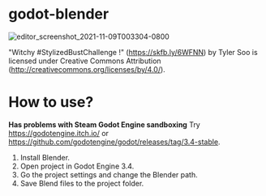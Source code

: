 # godot-blender

![editor_screenshot_2021-11-09T003304-0800](https://user-images.githubusercontent.com/32321/140889714-c836535b-842e-447a-aeeb-72f819939b1f.png)


"Witchy #StylizedBustChallenge !" (https://skfb.ly/6WFNN) by Tyler Soo is licensed under Creative Commons Attribution (http://creativecommons.org/licenses/by/4.0/).

# How to use?

**Has problems with Steam Godot Engine sandboxing** Try https://godotengine.itch.io/ or https://github.com/godotengine/godot/releases/tag/3.4-stable.

1. Install Blender.
2. Open project in Godot Engine 3.4.
3. Go the project settings and change the Blender path.
4. Save Blend files to the project folder.
